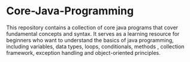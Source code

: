 # Core-Java-Programming
This repository contains a collection of core java programs  that cover fundamental concepts and syntax. It serves as a learning resource for beginners who want to understand the basics of java programming, including variables, data types, loops, conditionals, methods , collection framework, exception handling  and object-oriented principles.
